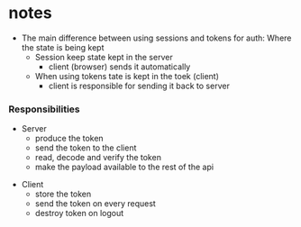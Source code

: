 # notes

-   The main difference between using sessions and tokens for auth: Where the state is being kept
    -   Session keep state kept in the server
        -   client (browser) sends it automatically
    -   When using tokens tate is kept in the toek (client)
        -   client is responsible for sending it back to server

### Responsibilities

-   Server
    -   produce the token
    -   send the token to the client
    -   read, decode and verify the token
    -   make the payload available to the rest of the api

*   Client
    -   store the token
    -   send the token on every request
    -   destroy token on logout
